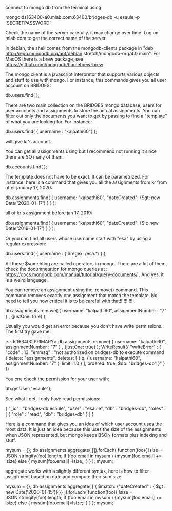 
connect to mongo db from the terminal using:

mongo ds163400-a0.mlab.com:63400/bridges-db -u esaule -p 'SECRETPASSWORD'

Check the name of the server carefully. it may change over time. Log on mlab.com to get the correct name of the server.

In debian, the shell comes from the mongodb-clients package in "deb http://repo.mongodb.org/apt/debian stretch/mongodb-org/4.0 main". For MacOS there is a brew package, see https://github.com/mongodb/homebrew-brew .

The mongo client is a javascript interpretor that supports various objects and stuff to use with mongo. For instance, this commands gives you all user account on BRIDGES:

db.users.find(  );

There are two main collection on the BRIDGES mongo database, users for user accounts and assignments to store the actual assignments. You can filter out only the documents you want to get by passing to find a "template" of what you are looking for. For instance:

db.users.find( { username : "kalpathi60"} );

will give kr's account.

You can get all assignments using but I recommend not running it since there are SO many of them.

db.accounts.find( );

The template does not have to be exact. It can be parametrized. For instance, here is a command that gives you all the assignments from kr from after january 17, 2020:

db.assignments.find( { username: "kalpathi60", "dateCreated": {$gt: new Date('2020-01-17') } }  );

all of kr's assignment before jan 17, 2019:

db.assignments.find( { username: "kalpathi60", "dateCreated": {$lt: new Date('2019-01-17') } }  );

Or you can find all users whose username start with "esa" by using a regular expression:

db.users.find( { username : { $regex: /esa.*/ } );

All these $somehting are called operators in mongo. There are a lot of them, check the documnetation for mongo queries at : https://docs.mongodb.com/manual/tutorial/query-documents/ . And yes, it is a weird language.

You can remove an assignment using the .remove() command. This command removes exactly one assignment that match the template. No need to tell you how critical it is to be careful with that!!!!!!!!!!!

db.assignments.remove( { username: "kalpathi60", assignmentNumber : "7" } , {justOne: true} );

Usually you would get an error because you don't have write permissions. The first try gave me:

rs-ds163400:PRIMARY> db.assignments.remove( { username: "kalpathi60", assignmentNumber : "7" } , {justOne: true} );
WriteResult({
        "writeError" : {
                "code" : 13,
                "errmsg" : "not authorized on bridges-db to execute command { delete: \"assignments\", deletes: [ { q: { username: \"kalpathi60\", assignmentNumber: \"7\" }, limit: 1.0 } ], ordered: true, $db: \"bridges-db\" }"
        }
})

You cna check the permission for your user with:

db.getUser("esaule");

See what I get, I only have read permissions:

{
        "_id" : "bridges-db.esaule",
        "user" : "esaule",
        "db" : "bridges-db",
        "roles" : [
                {
                        "role" : "read",
                        "db" : "bridges-db"
                }
        ]
}

Here is a command that gives you an idea of which user account uses the most data. It is just an idea because this uses the size of the assignments when JSON represented, but mongo keeps BSON formats plus indexing and stuff.

mysum = {}; db.assignments.aggregate( []).forEach( function(foo){ lsize = JSON.stringify(foo).length; if (foo.email in mysum  ) {mysum[foo.email] += lsize} else { mysum[foo.email]=lsize;; } }  ); mysum;

aggregate works with a slightly different syntax, here is how to filter assignment based on date and compute their sum size:

mysum = {}; db.assignments.aggregate( [ { $match: {"dateCreated" :  { $gt : new Date('2020-01-15')}  }} ]).forEach( function(foo){ lsize = JSON.stringify(foo).length; if (foo.email in mysum  ) {mysum[foo.email] += lsize} else { mysum[foo.email]=lsize;; } }  ); mysum;


